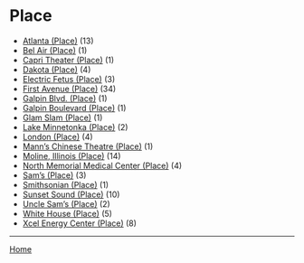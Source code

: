 # Place

  * [Atlanta (Place)](./place/atlanta/) (13)
  * [Bel Air (Place)](./place/bel-air/) (1)
  * [Capri Theater  (Place)](./place/capri-theater/) (1)
  * [Dakota (Place)](./place/dakota/) (4)
  * [Electric Fetus (Place)](./place/electric-fetus/) (3)
  * [First Avenue (Place)](./place/first-avenue/) (34)
  * [Galpin Blvd. (Place)](./place/galpin-blvd/) (1)
  * [Galpin Boulevard (Place)](./place/galpin-boulevard/) (1)
  * [Glam Slam (Place)](./place/glam-slam/) (1)
  * [Lake Minnetonka (Place)](./place/lake-minnetonka/) (2)
  * [London (Place)](./place/london/) (4)
  * [Mann’s Chinese Theatre (Place)](./place/mann-s-chinese-theatre/) (1)
  * [Moline, Illinois (Place)](./place/moline-illinois/) (14)
  * [North Memorial Medical Center (Place)](./place/north-memorial-medical-center/) (4)
  * [Sam’s (Place)](./place/sam-s/) (3)
  * [Smithsonian (Place)](./place/smithsonian/) (1)
  * [Sunset Sound (Place)](./place/sunset-sound/) (10)
  * [Uncle Sam’s (Place)](./place/uncle-sam-s/) (2)
  * [White House (Place)](./place/white-house/) (5)
  * [Xcel Energy Center (Place)](./place/xcel-energy-center/) (8)

----

[Home](../)
